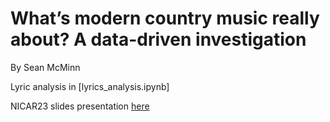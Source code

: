 # What’s modern country music really about? A data-driven investigation
By Sean McMinn

Lyric analysis in [lyrics_analysis.ipynb]

NICAR23 slides presentation [here](https://docs.google.com/presentation/d/1kVrDsuXo-KWUttXEHCUA1L3R9P0QvLZTd5CdPCl2VKM/edit#slide=id.p) 
